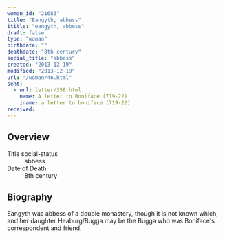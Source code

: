 ```yaml
---
woman_id: "21683"
title: "Eangyth, abbess"
ititle: "eangyth, abbess"
draft: false
type: "woman"
birthdate: ""
deathdate: "8th century"
social_title: "abbess"
created: "2013-12-19"
modified: "2013-12-19"
url: "/woman/46.html"
sent:
  - url: letter/358.html
    name: A letter to Boniface (719-22)
    iname: a letter to boniface (719-22)
received:
---
```

<h2 class="mt-4">Overview</h2><dt>Title social-status</dt><dd>abbess</dd><dt>Date of Death</dt><dd>8th century</dd><h2 class="mt-4">Biography</h2>Eangyth was abbess of a double monastery, though it is not known which, and her daughter Heaburg/Bugga may be the Bugga who was Boniface's correspondent and friend.